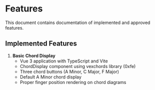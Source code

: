 # Features

This document contains documentation of implemented and approved features.

## Implemented Features

1. **Basic Chord Display**
   - Vue 3 application with TypeScript and Vite
   - ChordDisplay component using vexchords library (0xfe)
   - Three chord buttons (A Minor, C Major, F Major)
   - Default A Minor chord display
   - Proper finger position rendering on chord diagrams
